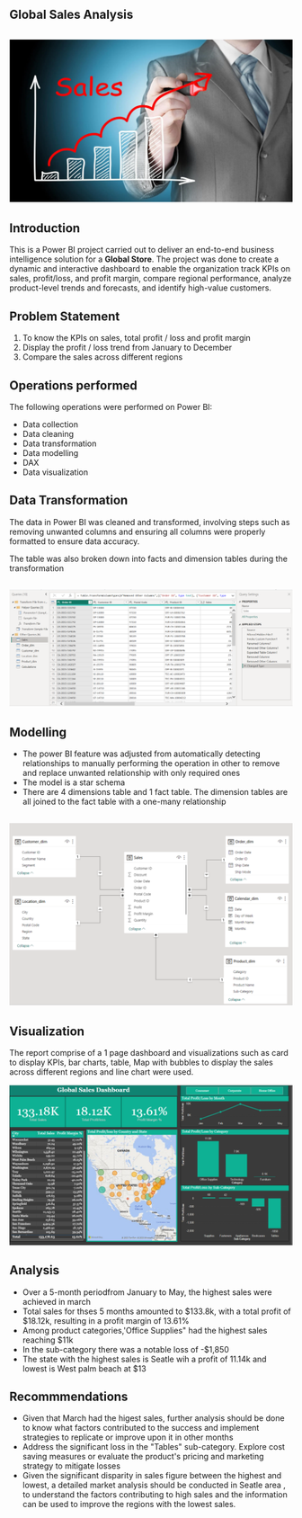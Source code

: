 ## Global Sales Analysis

![](CGsales.png)
---

## Introduction
This is a Power BI project carried out to deliver an end-to-end business intelligence solution for a **Global Store**. The project was done to create a dynamic and interactive dashboard to enable the organization track KPIs on sales, profit/loss, and profit margin, compare regional performance, analyze product-level trends and forecasts, and identify high-value customers.

## Problem Statement
1.	To know the KPIs on sales, total profit / loss and profit margin
2.	Display the profit / loss trend from January to December
3.	Compare the sales across different regions

## Operations performed
The following operations were performed on Power BI:
- Data collection
- Data cleaning
- Data transformation
- Data modelling 
- DAX
- Data visualization

## Data Transformation

The data in Power BI was cleaned and transformed, involving steps such as removing unwanted columns and ensuring all columns were properly formatted to ensure data accuracy.

The table was also broken down into facts and dimension tables during the transformation


![](CGtransformation.png)
---
## Modelling
- The power BI feature was adjusted from automatically detecting relationships to manually performing the operation in other to remove and replace unwanted relationship with only required ones
- The model is a star schema
- There are 4 dimensions table and 1 fact table. The dimension tables are all joined to the fact table with a one-many relationship

![](CGModelling.png)
---

## Visualization

The report comprise of a 1 page dashboard and visualizations such as card to display KPIs, bar charts, table, Map with bubbles to display the sales across different regions and line chart were used.


![](CGdashboard.png)

## Analysis
- Over a 5-month periodfrom January to May, the highest sales were achieved in march
- Total sales for thses 5 months amounted to $133.8k, with a total profit of $18.12k, resulting in a profit margin of 13.61%
- Among product categories,'Office Supplies" had the highest sales reaching $11k
- In the sub-category there was a notable loss of -$1,850
- The state with the highest sales is Seatle wih a profit of 11.14k and lowest is West palm beach at $13

## Recommmendations
- Given that March had the higest sales, further analysis should be done to know what factors contributed to the success and implement strategies to replicate or improve upon it in other months
- Address the significant loss in the "Tables" sub-category. Explore cost saving measures or evaluate the product's pricing and marketing strategy to mitigate losses
- Given the significant disparity in sales figure between the highest and lowest, a detailed market analysis should be conducted in Seatle area , to understand the factors contributing to high sales and the information can be used to improve the regions with the lowest sales.




